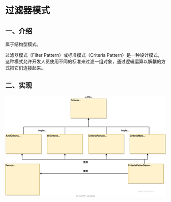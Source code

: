 # 过滤器模式

## 一、介绍

属于结构型模式。

过滤器模式（Filter Pattern）或标准模式（Criteria Pattern）是一种设计模式，这种模式允许开发人员使用不同的标准来过滤一组对象，通过逻辑运算以解耦的方式把它们连接起来。

## 二、实现

![过滤器模式的 UML 图](过滤器模式.assets/20220725-filter-md-20201230.svg)